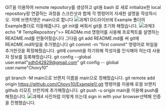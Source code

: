 GIT을 이용하여 remote repository를 생성하고 git용 bash 로 새로 initialize한 local repository랑 연결하는 과정을 스크린샷과 함께 각 명령어의 자세한 설명을 작성하시오. 이때 브랜치명은 main으로 합니다
![과제1](https://github.com/Chovy10/Chovy/assets/162932915/d41424bc-b93b-43ea-b355-8e0bde44a370)
D드라이브에 Example 폴더의 Example폴더로 이동해줍니다. 
git init를 써줘서 git을 초기화 해줬습니다.
![과제3](https://github.com/Chovy10/Chovy/assets/162932915/aa78d008-4d02-4668-b9aa-2306251f0a5e)
echo "# TempRepository">> READMe.md 명령어를 사용해 프로젝트를 설명하는 README.md를 만들어줬습니다
그다음 git add README.md를 써 git에 README.md파일을 추가했습니다
git commit -m "first commit" 명령어로 파일을 추가한것을 확정해줬습니다. 
git에 commit을 하기위해 작성자를 인식해야 하는데 사용자 정보를 등록해줬습니다.
git config --global user.email"sdh042829@gmail.com"
git config -- global user.name"Chovy10"

git branch -M main으로 브랜치 이름을 main으로 정해줬습니다.
git remote add origin https://github.com/Chovy10/Example1/.git 명령어를 이용해 로컬 브랜치 github 리모트 브런치에 추가해줬습니다.
git push -u origin main을 이용해 push를 해줬습니다.
![과제4](https://github.com/Chovy10/Chovy/assets/162932915/fa155744-b7df-4391-90bc-836d00fb09fb)
사진처럼 이렇게 뜨는데 sign in with your browser선택해 인증을 진행했습니다.











